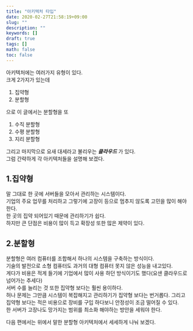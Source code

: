 ```yaml
---
title: "아키텍처 타입"
date: 2020-02-27T21:58:19+09:00
slug: ""
description: ""
keywords: []
draft: true
tags: []
math: false
toc: false
---
```

아키텍처에는 여러가지 유형이 있다.  
크게 2가지가 있는데 

1. 집약형
2. 분할형

으로 이 글에서는 분할형을 또 
1. 수직 분할형
2. 수평 분할형
3. 지리 분할형

그리고 마지막으로 요새 대세라고 불리우는 ***클라우드*** 가 있다.  
그럼 간략하게 각 아키텍처들을 설명해 보겠다.  

## 1.집약형
말 그대로 한 곳에 서버들을 모아서 관리하는 시스템이다.  
기업의 주요 업무를 처리하고 그렇기에 고장이 등으로 멈추지 않도록 고민을 많이 해야한다.  
한 곳의 집약 되어있기 때문에 관리하기가 쉽다.  
하지만 큰 단점은 비용이 많이 득고 확장성 또한 많은 제약이 있다.  

## 2.분할형
분할형은 여러 컴퓨터를 조합해서 하나의 시스템을 구축하는 방식이다.  
기술의 발전으로 소형 컴퓨터도 과거의 대형 컴퓨터 못지 않은 성능을 내고있다.  
게다가 비용은 적게 들기에 기업에서 많이 사용 하던 방식이기도 했다(요샌 클라우드로 넘어가는 추세다)  
서버 수를 늘리는 것 또한 집약형 보다는 훨씬 용이하다.  
허나 문제는 그만큼 시스템이 복잡해지고 관리하기가 집약형 보다는 번거롭다. 그리고 집약형 보다는 적은 비용으로 장비를 구입 하다보니 안정성이 조금 떨어질 수 있다.  
한 서버가 고장나도 망가지는 범위를 최소화 해야하는 방안을 세워야 한다.

다음 편에서는 위에서 말한 분할형 아키텍처에서 세세하게 나눠 보겠다.  